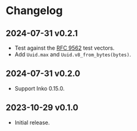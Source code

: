 # Changelog

## 2024-07-31 v0.2.1

- Test against the [RFC 9562](https://www.rfc-editor.org/rfc/rfc9562.html) test vectors.
- Add `Uuid.max` and `Uuid.v8_from_bytes(bytes)`.

## 2024-07-31 v0.2.0

- Support Inko 0.15.0.

## 2023-10-29 v0.1.0

- Initial release.
